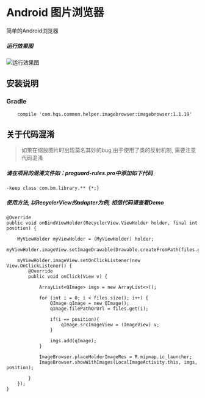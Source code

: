 # Android 图片浏览器

简单的Android浏览器
##### 运行效果图
![运行效果图](https://github.com/hqs5678/hqs-common-imagebrowser-android/blob/master/2017-07-06%2016_29_35.gif)

## 安装说明
### Gradle
```
    compile 'com.hqs.common.helper.imagebrowser:imagebrowser:1.1.19'
```
## 关于代码混淆
> 如果在缩放图片时出现莫名其妙的bug,由于使用了类的反射机制, 需要注意代码混淆

##### 请在项目的混淆文件如：proguard-rules.pro中添加如下代码
```
-keep class com.bm.library.** {*;}
```

##### 使用方法, 以RecyclerView的adapter为例, 相信代码请查看Demo
```
@Override
public void onBindViewHolder(RecyclerView.ViewHolder holder, final int position) {

    MyViewHolder myViewHolder = (MyViewHolder) holder;
    myViewHolder.imageView.setImageDrawable(Drawable.createFromPath(files.get(position)));

    myViewHolder.imageView.setOnClickListener(new View.OnClickListener() {
        @Override
        public void onClick(View v) {

            ArrayList<QImage> imgs = new ArrayList<>();

            for (int i = 0; i < files.size(); i++) {
                QImage qImage = new QImage();
                qImage.filePathOrUrl = files.get(i);

                if(i == position){
                    qImage.srcImageView = (ImageView) v;
                }

                imgs.add(qImage);
            }

            ImageBrowser.placeHolderImageRes = R.mipmap.ic_launcher;
            ImageBrowser.showWithImages(LocalImageActivity.this, imgs, position);

        }
    });
}

```
